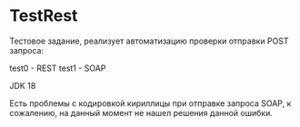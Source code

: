 # TestRest

Тестовое задание, реализует автоматизацию проверки отправки POST запроса:

test0 - REST
test1 - SOAP

JDK 18

Есть проблемы с кодировкой кириллицы при отправке запроса SOAP, к сожалению, на данный момент не нашел решения данной ошибки.
